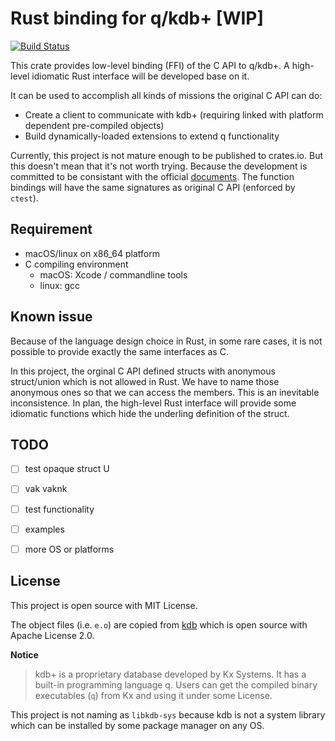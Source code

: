 # Rust binding for q/kdb+ [WIP]

[![Build Status](https://travis-ci.org/lwshang/q-capi.svg?branch=master)](https://travis-ci.org/lwshang/q-capi)

This crate provides low-level binding (FFI) of the C API to q/kdb+. A high-level idiomatic Rust interface will be developed base on it.

It can be used to accomplish all kinds of missions the original C API can do:

* Create a client to communicate with kdb+ (requiring linked with platform dependent pre-compiled objects)
* Build dynamically-loaded extensions to extend q functionality

Currently, this project is not mature enough to be published to crates.io. But this doesn't mean that it's not worth trying. Because the development is committed to be consistant with the official [documents](https://code.kx.com). The function bindings will have the same signatures as original C API (enforced by `ctest`).

## Requirement

* macOS/linux on x86_64 platform
* C compiling environment
  * macOS: Xcode / commandline tools 
  * linux: gcc

## Known issue

Because of the language design choice in Rust, in some rare cases, it is not possible to provide exactly the same interfaces as C.

In this project, the orginal C API defined structs with anonymous struct/union which is not allowed in Rust. We have to name those anonymous ones so that we can access the members. This is an inevitable inconsistence. In plan, the high-level Rust interface will provide some idiomatic functions which hide the underling definition of the struct.

## TODO

- [ ] test opaque struct U
- [ ] vak vaknk
- [ ] test functionality
- [ ] examples
- [ ] more OS or platforms


## License

This project is open source with MIT License.

The object files (i.e. `e.o`) are copied from [kdb](https://github.com/KxSystems/kdb) which is open source with Apache License 2.0.

**Notice**

> kdb+ is a proprietary database developed by Kx Systems. It has a built-in programming language q. Users can get the compiled binary executables (`q`) from Kx and using it under some License.

This project is not naming as `libkdb-sys` because kdb is not a system library which can be installed by some package manager on any OS. 